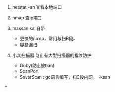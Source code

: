 1. netstat -an 查看本地端口
2. nmap  查ip端口
3. massan kali自带
   - 更快的namp，常用与扫B段。
   - 容易漏扫

4. 小众扫描器:防止有大型扫描器的指纹防护
    - Goby(防止被ban)
    - ScanPort
    - SeverScan : go语言编写，扫C段内网。
    -ksan


^

